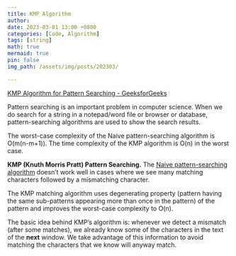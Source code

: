 ```yaml
---
title: KMP Algorithm
author: 
date: 2023-03-01 13:00 +0800
categories: [Code, Algorithm]
tags: [string]
math: true
mermaid: true
pin: false
img_path: /assets/img/posts/202303/

---
```


[KMP Algorithm for Pattern Searching - GeeksforGeeks](https://www.geeksforgeeks.org/kmp-algorithm-for-pattern-searching/)



Pattern searching is an important problem in computer science. When we do search for a string in a notepad/word file or browser or database, pattern-searching algorithms are used to show the search results. 



The worst-case complexity of the Naive pattern-searching algorithm is O(m(n-m+1)). The time complexity of the KMP algorithm is O(n) in the worst case. 



**KMP (Knuth Morris Pratt) Pattern Searching.** The [Naive pattern-searching algorithm](https://www.geeksforgeeks.org/searching-for-patterns-set-1-naive-pattern-searching/) doesn’t work well in cases where we see many matching characters followed by a mismatching character.



The KMP matching algorithm uses degenerating property (pattern having the same sub-patterns appearing more than once in the pattern) of the pattern and improves the worst-case complexity to O(n). 



The basic idea behind KMP’s algorithm is: whenever we detect a mismatch (after some matches), we already know some of the characters in the text of the **next** window. We take advantage of this information to avoid matching the characters that we know will anyway match. 

